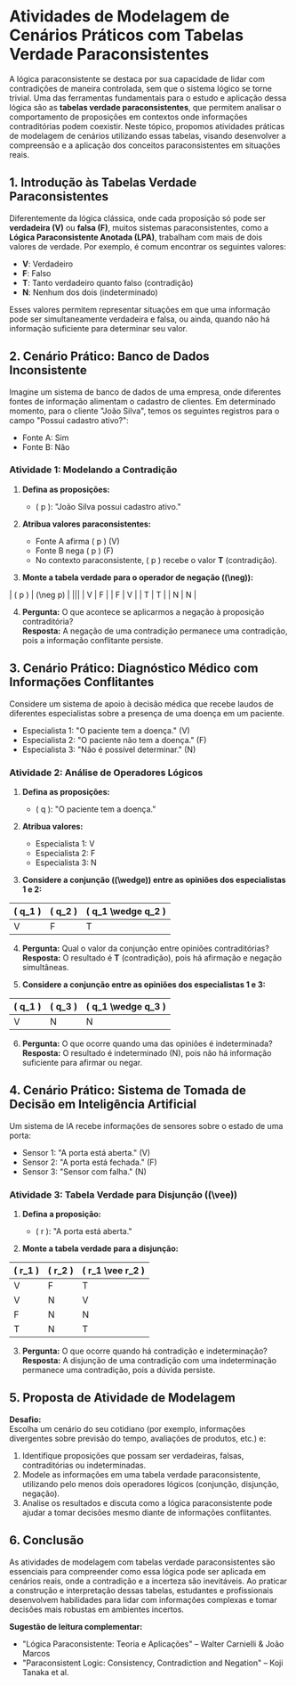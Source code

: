 
# Atividades de Modelagem de Cenários Práticos com Tabelas Verdade Paraconsistentes

A lógica paraconsistente se destaca por sua capacidade de lidar com contradições de maneira controlada, sem que o sistema lógico se torne trivial. Uma das ferramentas fundamentais para o estudo e aplicação dessa lógica são as **tabelas verdade paraconsistentes**, que permitem analisar o comportamento de proposições em contextos onde informações contraditórias podem coexistir. Neste tópico, propomos atividades práticas de modelagem de cenários utilizando essas tabelas, visando desenvolver a compreensão e a aplicação dos conceitos paraconsistentes em situações reais.



## 1. Introdução às Tabelas Verdade Paraconsistentes

Diferentemente da lógica clássica, onde cada proposição só pode ser **verdadeira (V)** ou **falsa (F)**, muitos sistemas paraconsistentes, como a **Lógica Paraconsistente Anotada (LPA)**, trabalham com mais de dois valores de verdade. Por exemplo, é comum encontrar os seguintes valores:

- **V**: Verdadeiro
- **F**: Falso
- **T**: Tanto verdadeiro quanto falso (contradição)
- **N**: Nenhum dos dois (indeterminado)

Esses valores permitem representar situações em que uma informação pode ser simultaneamente verdadeira e falsa, ou ainda, quando não há informação suficiente para determinar seu valor.



## 2. Cenário Prático: Banco de Dados Inconsistente

Imagine um sistema de banco de dados de uma empresa, onde diferentes fontes de informação alimentam o cadastro de clientes. Em determinado momento, para o cliente "João Silva", temos os seguintes registros para o campo "Possui cadastro ativo?":

- Fonte A: Sim
- Fonte B: Não

### Atividade 1: Modelando a Contradição

1. **Defina as proposições:**
   - \( p \): "João Silva possui cadastro ativo."

2. **Atribua valores paraconsistentes:**
   - Fonte A afirma \( p \) (V)
   - Fonte B nega \( p \) (F)
   - No contexto paraconsistente, \( p \) recebe o valor **T** (contradição).

3. **Monte a tabela verdade para o operador de negação (\(\neg\)):**

| \( p \) | \(\neg p\) |
|||
| V       | F          |
| F       | V          |
| T       | T          |
| N       | N          |

4. **Pergunta:** O que acontece se aplicarmos a negação à proposição contraditória?  
   **Resposta:** A negação de uma contradição permanece uma contradição, pois a informação conflitante persiste.



## 3. Cenário Prático: Diagnóstico Médico com Informações Conflitantes

Considere um sistema de apoio à decisão médica que recebe laudos de diferentes especialistas sobre a presença de uma doença em um paciente.

- Especialista 1: "O paciente tem a doença." (V)
- Especialista 2: "O paciente não tem a doença." (F)
- Especialista 3: "Não é possível determinar." (N)

### Atividade 2: Análise de Operadores Lógicos

1. **Defina as proposições:**
   - \( q \): "O paciente tem a doença."

2. **Atribua valores:**
   - Especialista 1: V
   - Especialista 2: F
   - Especialista 3: N

3. **Considere a conjunção (\(\wedge\)) entre as opiniões dos especialistas 1 e 2:**

| \( q_1 \) | \( q_2 \) | \( q_1 \wedge q_2 \) |
|--|--|-|
| V         | F         | T                    |

4. **Pergunta:** Qual o valor da conjunção entre opiniões contraditórias?  
   **Resposta:** O resultado é **T** (contradição), pois há afirmação e negação simultâneas.

5. **Considere a conjunção entre as opiniões dos especialistas 1 e 3:**

| \( q_1 \) | \( q_3 \) | \( q_1 \wedge q_3 \) |
|--|--|-|
| V         | N         | N                    |

6. **Pergunta:** O que ocorre quando uma das opiniões é indeterminada?  
   **Resposta:** O resultado é indeterminado (N), pois não há informação suficiente para afirmar ou negar.



## 4. Cenário Prático: Sistema de Tomada de Decisão em Inteligência Artificial

Um sistema de IA recebe informações de sensores sobre o estado de uma porta:

- Sensor 1: "A porta está aberta." (V)
- Sensor 2: "A porta está fechada." (F)
- Sensor 3: "Sensor com falha." (N)

### Atividade 3: Tabela Verdade para Disjunção (\(\vee\))

1. **Defina a proposição:**
   - \( r \): "A porta está aberta."

2. **Monte a tabela verdade para a disjunção:**

| \( r_1 \) | \( r_2 \) | \( r_1 \vee r_2 \) |
|--|--|--|
| V         | F         | T                  |
| V         | N         | V                  |
| F         | N         | N                  |
| T         | N         | T                  |

3. **Pergunta:** O que ocorre quando há contradição e indeterminação?  
   **Resposta:** A disjunção de uma contradição com uma indeterminação permanece uma contradição, pois a dúvida persiste.



## 5. Proposta de Atividade de Modelagem

**Desafio:**  
Escolha um cenário do seu cotidiano (por exemplo, informações divergentes sobre previsão do tempo, avaliações de produtos, etc.) e:

1. Identifique proposições que possam ser verdadeiras, falsas, contraditórias ou indeterminadas.
2. Modele as informações em uma tabela verdade paraconsistente, utilizando pelo menos dois operadores lógicos (conjunção, disjunção, negação).
3. Analise os resultados e discuta como a lógica paraconsistente pode ajudar a tomar decisões mesmo diante de informações conflitantes.



## 6. Conclusão

As atividades de modelagem com tabelas verdade paraconsistentes são essenciais para compreender como essa lógica pode ser aplicada em cenários reais, onde a contradição e a incerteza são inevitáveis. Ao praticar a construção e interpretação dessas tabelas, estudantes e profissionais desenvolvem habilidades para lidar com informações complexas e tomar decisões mais robustas em ambientes incertos.



**Sugestão de leitura complementar:**  
- "Lógica Paraconsistente: Teoria e Aplicações" – Walter Carnielli & João Marcos  
- "Paraconsistent Logic: Consistency, Contradiction and Negation" – Koji Tanaka et al.


